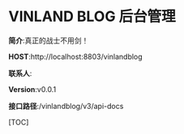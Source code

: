 # VINLAND BLOG 后台管理


**简介**:真正的战士不用剑！


**HOST**:http://localhost:8803/vinlandblog


**联系人**:

**Version**:v0.0.1


**接口路径**:/vinlandblog/v3/api-docs


[TOC]
